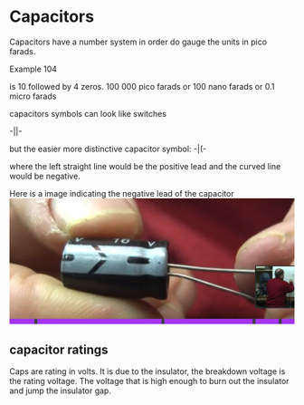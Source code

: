 # Capacitors

Capacitors have a number system in order do gauge the units in pico farads.

Example 104

is 10 followed by 4 zeros.
100 000 pico farads or 100 nano farads or 0.1 micro farads

capacitors symbols can look like switches

-||-

but the easier more distinctive capacitor symbol:
-|(-

where the left straight line would be the positive lead and the curved line would be negative.

Here is a image indicating the negative lead of the capacitor
![capacitor negative lead](./files/2024-01-20-21-10-54.png)

## capacitor ratings

Caps are rating in volts.
It is due to the insulator, the breakdown voltage is the rating voltage. The voltage that is high enough to burn out the insulator and jump the insulator gap.
